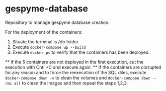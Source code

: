 # gespyme-database
Repository to manage gespyme database creation.

For the deployment of the containers:
1. Situate the terminal is /db folder.
2. Execute 
`docker-compose up --build`
3. Execute `docker ps` to verify that the containers has been deployed.

** If the 5 containers are not deployed in the first execution, cut the execution with Cntl +C and execute again. 
** If the containers are corrupted for any reason and to force the reexecution of the SQL diles, execute `docker-compose down -v`
to clean the volumes and `docker-compose down --rmi all` to clean the images and then repeat the steps 1,2,3. 